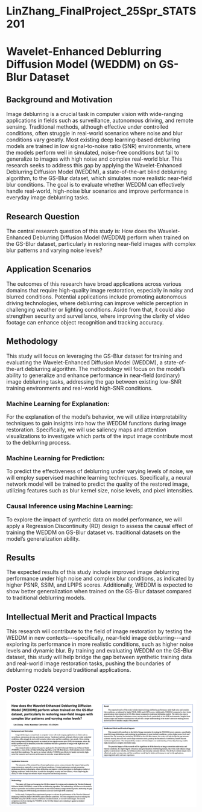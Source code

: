 # LinZhang_FinalProject_25Spr_STATS201

# Wavelet-Enhanced Deblurring Diffusion Model (WEDDM) on GS-Blur Dataset

## Background and Motivation
Image deblurring is a crucial task in computer vision with wide-ranging applications in fields such as surveillance, autonomous driving, and remote sensing. Traditional methods, although effective under controlled conditions, often struggle in real-world scenarios where noise and blur conditions vary greatly. Most existing deep learning-based deblurring models are trained in low signal-to-noise ratio (SNR) environments, where the models perform well in simulated, noise-free conditions but fail to generalize to images with high noise and complex real-world blur. This research seeks to address this gap by applying the Wavelet-Enhanced Deblurring Diffusion Model (WEDDM), a state-of-the-art blind deblurring algorithm, to the GS-Blur dataset, which simulates more realistic near-field blur conditions. The goal is to evaluate whether WEDDM can effectively handle real-world, high-noise blur scenarios and improve performance in everyday image deblurring tasks.

## Research Question
The central research question of this study is: How does the Wavelet-Enhanced Deblurring Diffusion Model (WEDDM) perform when trained on the GS-Blur dataset, particularly in restoring near-field images with complex blur patterns and varying noise levels?

## Application Scenarios
The outcomes of this research have broad applications across various domains that require high-quality image restoration, especially in noisy and blurred conditions. Potential applications include promoting autonomous driving technologies, where deblurring can improve vehicle perception in challenging weather or lighting conditions. Aside from that, it could also strengthen security and surveillance, where improving the clarity of video footage can enhance object recognition and tracking accuracy.

## Methodology
This study will focus on leveraging the GS-Blur dataset for training and evaluating the Wavelet-Enhanced Diffusion Model (WEDDM), a state-of-the-art deblurring algorithm. The methodology will focus on the model’s ability to generalize and enhance performance in near-field (ordinary) image deblurring tasks, addressing the gap between existing low-SNR training environments and real-world high-SNR conditions.

### Machine Learning for Explanation:
For the explanation of the model’s behavior, we will utilize interpretability techniques to gain insights into how the WEDDM functions during image restoration. Specifically, we will use saliency maps and attention visualizations to investigate which parts of the input image contribute most to the deblurring process.

### Machine Learning for Prediction:
To predict the effectiveness of deblurring under varying levels of noise, we will employ supervised machine learning techniques. Specifically, a neural network model will be trained to predict the quality of the restored image, utilizing features such as blur kernel size, noise levels, and pixel intensities.

### Causal Inference using Machine Learning:
To explore the impact of synthetic data on model performance, we will apply a Regression Discontinuity (RD) design to assess the causal effect of training the WEDDM on GS-Blur dataset vs. traditional datasets on the model’s generalization ability.

## Results
The expected results of this study include improved image deblurring performance under high noise and complex blur conditions, as indicated by higher PSNR, SSIM, and LPIPS scores. Additionally, WEDDM is expected to show better generalization when trained on the GS-Blur dataset compared to traditional deblurring models.

## Intellectual Merit and Practical Impacts
This research will contribute to the field of image restoration by testing the WEDDM in new contexts---specifically, near-field image deblurring---and exploring its performance in more realistic conditions, such as higher noise levels and dynamic blur. By training and evaluating WEDDM on the GS-Blur dataset, this study will help bridge the gap between synthetic training data and real-world image restoration tasks, pushing the boundaries of deblurring models beyond traditional applications.


## Poster 0224 version
![WEDDM Architecture](https://github.com/Rising-Stars-by-Sunshine/LinZhang_FinalProject_25Spr_STATS201/blob/main/poster_0224ver.png?raw=true)
